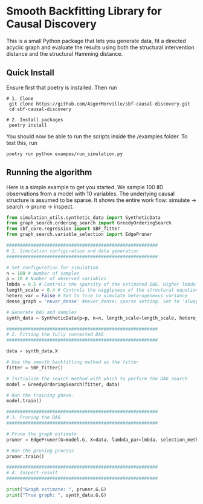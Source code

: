 # Smooth Backfitting Library for Causal Discovery

This is a small Python package that lets you generate data, fit a directed acyclic graph and evaluate the results using both the structural intervention distance and the structural Hamming distance.

## Quick Install

Ensure first that poetry is installed. Then run

```shell
# 1. Clone
 git clone https://github.com/AsgerMorville/sbf‑causal‑discovery.git
 cd sbf‑causal‑discovery

# 2. Install packages
 poetry install
```
You should now be able to run the scripts inside the /examples folder. To test this, run

```shell
poetry run python exampes/run_simulation.py
```

## Running the algorithm

Here is a simple example to get you started. 
We sample 100 IID observations from a model with 10 variables. The underlying causal structure is assumed to be sparse.
It shows the entire work flow: simulate → search → prune → inspect.

```Python
from simulation_utils.synthetic_data import SyntheticData
from graph_search.ordering_search import GreedyOrderingSearch
from sbf_core.regression import SBF_fitter
from graph_search.variable_selection import EdgePruner

########################################################
# 1. Simulation configuration and data generation
########################################################

# Set configuration for simulation
n = 100 # Number of samples
p = 10 # Number of observed variables
lmbda = 0.5 # Controls the sparsity of the estimated DAG. Higher lmbda gives estimates that are sparser.
length_scale = 0.4 # Controls the wigglyness of the structural equation functions
hetero_var = False # Set to true to simulate heterogeneous variance
dense_graph = 'never_dense' #never_dense: sparse setting. Set to 'always_dense' for dense setting.

# Generate DAG and samples
synth_data = SyntheticData(p=p, n=n, length_scale=length_scale, hetero_var=hetero_var, dense_graph=dense_graph)

########################################################
# 2. Fitting the fully connected DAG
########################################################

data = synth_data.X

# Use the smooth backfitting method as the fitter
fitter = SBF_fitter()

# Initialize the search method with which to perform the DAG search
model = GreedyOrderingSearch(fitter, data)

# Run the training phase.
model.train()

########################################################
# 3. Pruning the DAG
########################################################

# Prune the graph estimate
pruner = EdgePruner(G=model.G, X=data, lambda_par=lmbda, selection_method='fLassoMan')

# Run the pruning process
pruner.train()

########################################################
# 4. Inspect result
########################################################

print("Graph estimate: ", pruner.G.G)
print("True graph: ", synth_data.G.G)
```